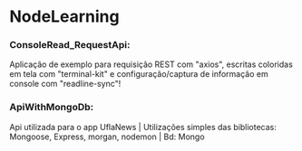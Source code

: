 # **NodeLearning**

### ConsoleRead_RequestApi:
Aplicação de exemplo para requisição REST com "axios", escritas coloridas em tela com "terminal-kit" e configuração/captura de informação em console com "readline-sync"!

### ApiWithMongoDb:
Api utilizada para o app UflaNews | Utilizações simples das bibliotecas: Mongoose, Express, morgan, nodemon | Bd: Mongo
